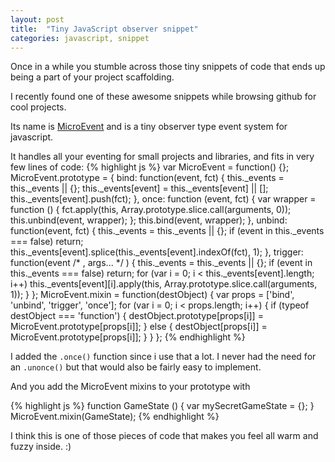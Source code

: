 ```yaml
---
layout: post
title:  "Tiny JavaScript observer snippet"
categories: javascript, snippet
---
```


Once in a while you stumble across those tiny snippets of code
that ends up being a part of your project scaffolding.

I recently found one of these awesome snippets while browsing
github for cool projects.

Its name is [MicroEvent][microevent] and is a tiny observer type
event system for javascript.

It handles all your eventing for small projects and libraries,
and fits in very few lines of code:
{% highlight js %}
var MicroEvent = function() {};
MicroEvent.prototype = {
    bind: function(event, fct) {
        this._events = this._events || {};
        this._events[event] = this._events[event] || [];
        this._events[event].push(fct);
    },
    once: function (event, fct) {
        var wrapper = function () {
            fct.apply(this, Array.prototype.slice.call(arguments, 0));
            this.unbind(event, wrapper);
        };
        this.bind(event, wrapper);
    },
    unbind: function(event, fct) {
        this._events = this._events || {};
        if (event in this._events === false) return;
        this._events[event].splice(this._events[event].indexOf(fct), 1);
    },
    trigger: function(event /* , args... */ ) {
        this._events = this._events || {};
        if (event in this._events === false) return;
        for (var i = 0; i < this._events[event].length; i++)
            this._events[event][i].apply(this, Array.prototype.slice.call(arguments, 1));
    }
};
MicroEvent.mixin = function(destObject) {
    var props = ['bind', 'unbind', 'trigger', 'once'];
    for (var i = 0; i < props.length; i++) {
        if (typeof destObject === 'function') {
            destObject.prototype[props[i]] = MicroEvent.prototype[props[i]];
        } else {
            destObject[props[i]] = MicroEvent.prototype[props[i]];
        }
    }
};
{% endhighlight %}

I added the `.once()` function since i use that a lot. I never had the need for an `.unonce()`
but that would also be fairly easy to implement.

And you add the MicroEvent mixins to your prototype with

{% highlight js %}
function GameState () {
    var mySecretGameState = {};
}
MicroEvent.mixin(GameState);
{% endhighlight %}


I think this is one of those pieces of code that makes you feel all warm and fuzzy inside. :)


[microevent]:    https://github.com/jeromeetienne/microevent.js
